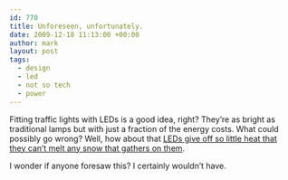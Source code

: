```yaml
---
id: 770
title: Unforeseen, unfortunately.
date: 2009-12-18 11:13:00 +00:00
author: mark
layout: post
tags:
  - design
  - led
  - not so tech
  - power
---
```

Fitting traffic lights with LEDs is a good idea, right? They&#8217;re as bright as traditional lamps but with just a fraction of the energy costs. What could possibly go wrong? Well, how about that [LEDs give off so little heat that they can&#8217;t melt any snow that gathers on them](http://news.yahoo.com/s/ap/20091215/ap_on_re_us/us_snow_covered_stoplights).

I wonder if anyone foresaw this? I certainly wouldn&#8217;t have.